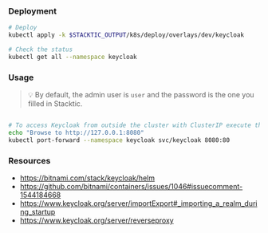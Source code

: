 ### Deployment

```bash
# Deploy
kubectl apply -k $STACKTIC_OUTPUT/k8s/deploy/overlays/dev/keycloak

# Check the status
kubectl get all --namespace keycloak
```

### Usage

>💡 By default, the admin user is `user` and the password is the one you filled in Stacktic.

```bash

# To access Keycloak from outside the cluster with ClusterIP execute the following commands:
echo "Browse to http://127.0.0.1:8080"
kubectl port-forward --namespace keycloak svc/keycloak 8080:80


```


### Resources

* https://bitnami.com/stack/keycloak/helm
* https://github.com/bitnami/containers/issues/1046#issuecomment-1544184668
* https://www.keycloak.org/server/importExport#_importing_a_realm_during_startup
* https://www.keycloak.org/server/reverseproxy